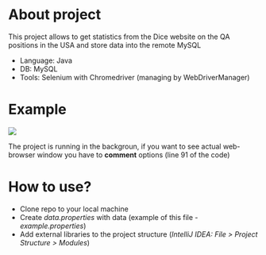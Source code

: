 # About project

This project allows to get statistics from the Dice website on the QA positions in the USA and store data into the remote MySQL

* Language: Java
* DB: MySQL
* Tools: Selenium with Chromedriver (managing by WebDriverManager)

# Example

<img src="/example/example.gif">

The project is running in the backgroun, if you want to see actual web-browser window you have to **comment** options (line 91 of the code)

# How to use?
* Clone repo to your local machine
* Create *data.properties* with data (example of this file - *example.properties*)
* Add external libraries to the project structure (*IntelliJ IDEA: File > Project Structure > Modules*)